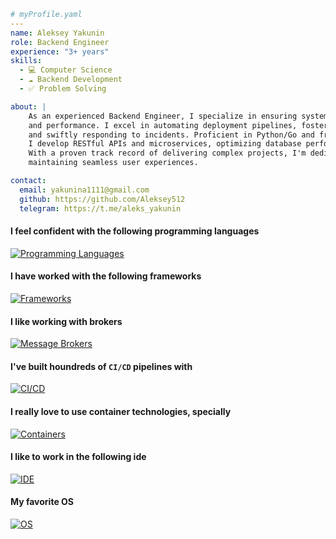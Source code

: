 ```yaml
# myProfile.yaml
---
name: Aleksey Yakunin
role: Backend Engineer
experience: "3+ years"
skills:
  - 💻 Computer Science
  - ☁️ Backend Development
  - ✅ Problem Solving

about: |
    As an experienced Backend Engineer, I specialize in ensuring system reliability, scalability, 
    and performance. I excel in automating deployment pipelines, fosteringcollaboration between teams, 
    and swiftly responding to incidents. Proficient in Python/Go and frameworks like FastAPI, 
    I develop RESTful APIs and microservices, optimizing database performance and data security. 
    With a proven track record of delivering complex projects, I'm dedicated to innovation and
    maintaining seamless user experiences.

contact:
  email: yakunina1111@gmail.com
  github: https://github.com/Aleksey512
  telegram: https://t.me/aleks_yakunin
```

#### I feel confident with the following programming languages
[![Programming Languages](https://skillicons.dev/icons?i=py,bash,go)](https://skillicons.dev)

#### I have worked with the following frameworks
[![Frameworks](https://skillicons.dev/icons?i=django,fastapi)](https://skillicons.dev)

#### I like working with brokers
[![Message Brokers](https://skillicons.dev/icons?i=kafka,rabbitmq)](https://skillicons.dev)

#### I've built houndreds of `CI/CD` pipelines with
[![CI/CD](https://skillicons.dev/icons?i=gitlab,githubactions)](https://skillicons.dev)

#### I really love to use container technologies, specially
[![Containers](https://skillicons.dev/icons?i=docker)](https://skillicons.dev)

#### I like to work in the following ide
[![IDE](https://skillicons.dev/icons?i=neovim,vim)](https://skillicons.dev)

#### My favorite OS
[![OS](https://skillicons.dev/icons?i=arch,linux)](https://skillicons.dev)

<!--
**Aleksey512/Aleksey512** is a ✨ _special_ ✨ repository because its `README.md` (this file) appears on your GitHub profile.

Here are some ideas to get you started:

- 🔭 I’m currently working on ...
- 🌱 I’m currently learning ...
- 👯 I’m looking to collaborate on ...
- 🤔 I’m looking for help with ...
- 💬 Ask me about ...
- 📫 How to reach me: ...
- 😄 Pronouns: ...
- ⚡ Fun fact: ...
-->
